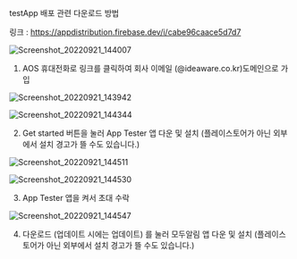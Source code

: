 testApp 배포 관련
다운로드 방법

링크 : https://appdistribution.firebase.dev/i/cabe96caace5d7d7

![Screenshot_20220921_144007](https://user-images.githubusercontent.com/95070601/191424910-ea25d486-ddfe-47bb-8b2b-acc427044b55.png)

1. AOS 휴대전화로 링크를 클릭하여 회사 이메일 (@ideaware.co.kr)도메인으로 가입

![Screenshot_20220921_143942](https://user-images.githubusercontent.com/95070601/191425142-7a4375e5-bd04-4069-8d29-6c2b985ad8c2.png)

![Screenshot_20220921_144344](https://user-images.githubusercontent.com/95070601/191425162-c0cac48f-bb9f-44b3-9245-2e9d52f5a725.png)

2. Get started 버튼을 눌러 App Tester 앱 다운 및 설치 (플레이스토어가 아닌 외부에서 설치 경고가 뜰 수도 있습니다.)

![Screenshot_20220921_144511](https://user-images.githubusercontent.com/95070601/191425366-6546f5e4-507e-4185-8ae0-a17459236ba6.png)

![Screenshot_20220921_144530](https://user-images.githubusercontent.com/95070601/191425386-403dca0c-eea9-449d-aa18-fc0f1a2c9db1.png)

3. App Tester 앱을 켜서 초대 수락

![Screenshot_20220921_144547](https://user-images.githubusercontent.com/95070601/191425434-3555a19c-bfa6-4544-b365-a8ea036fdead.png)

4. 다운로드 (업데이트 시에는 업데이트) 를 눌러 모두알림 앱 다운 및 설치 (플레이스토어가 아닌 외부에서 설치 경고가 뜰 수도 있습니다.)
